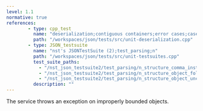 ```yaml
---
level: 1.1
normative: true
references:
        - type: cpp_test
          name: "deserialization;contiguous containers;error cases;case 15"
          path: "/workspaces/json/tests/src/unit-deserialization.cpp"
        - type: JSON_testsuite
          name: "nst's JSONTestSuite (2);test_parsing;n"
          path: "/workspaces/json/tests/src/unit-testsuites.cpp"
          test_suite_paths:
            - "/nst_json_testsuite2/test_parsing/n_structure_comma_instead_of_closing_brace.json"
            - "/nst_json_testsuite2/test_parsing/n_structure_object_followed_by_closing_object.json"
            - "/nst_json_testsuite2/test_parsing/n_structure_object_unclosed_no_value.json"
          description: ""
---
```


The service throws an exception on improperly bounded objects.